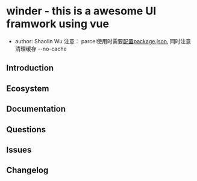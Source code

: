 # winder - this is a awesome UI framwork using vue

- author: Shaolin Wu
注意： parcel使用时需要[配置package.json](https://cn.vuejs.org/v2/guide/installation.html), 同时注意清理缓存 --no-cache
## Introduction

## Ecosystem

## Documentation

## Questions

## Issues

## Changelog
